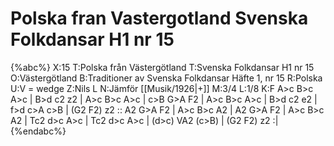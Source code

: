 # Polska fran Vastergotland Svenska Folkdansar H1 nr 15

{%abc%}
X:15
T:Polska från Västergötland
T:Svenska Folkdansar H1 nr 15
O:Västergötland
B:Traditioner av Svenska Folkdansar Häfte 1, nr 15
R:Polska
U:V = wedge
Z:Nils L
N:Jämför [[Musik/1926|+]]
M:3/4
L:1/8
K:F
A>c B>c A>c | B>d c2 z2 | A>c B>c A>c | c>B G>A F2 |
A>c B>c A>c | B>d c2 e2 | f>d c>A c>B | (G2 F2) z2 ::
A2  G>A F2  | A>c B>c A2  | A2    G>A F2    | A>c B>c A2  |
Tc2 d>c A>c | Tc2 d>c A>c | (d>c) VA2 (c>B) | (G2 F2) z2 :|
{%endabc%}

